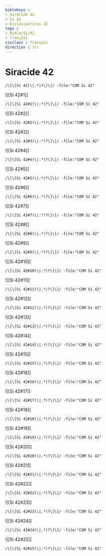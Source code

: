 ```yaml
---
bibleKeys : 
- Siracide 42
- Si 42
- Ecclesiasticus 42
tags : 
- Bible/Si/42
- français
cssclass : français
direction : ltr
---
```


# Siracide 42

```query
/\[\[Si 42(\|.*)?\]\]/ -file:"COM Si 42"
```



![[Si 42#1]]

```query
/\[\[Si 42#1(\|.*)?\]\]/ -file:"COM Si 42"
```

![[Si 42#2]]

```query
/\[\[Si 42#2(\|.*)?\]\]/ -file:"COM Si 42"
```

![[Si 42#3]]

```query
/\[\[Si 42#3(\|.*)?\]\]/ -file:"COM Si 42"
```

![[Si 42#4]]

```query
/\[\[Si 42#4(\|.*)?\]\]/ -file:"COM Si 42"
```

![[Si 42#5]]

```query
/\[\[Si 42#5(\|.*)?\]\]/ -file:"COM Si 42"
```

![[Si 42#6]]

```query
/\[\[Si 42#6(\|.*)?\]\]/ -file:"COM Si 42"
```

![[Si 42#7]]

```query
/\[\[Si 42#7(\|.*)?\]\]/ -file:"COM Si 42"
```

![[Si 42#8]]

```query
/\[\[Si 42#8(\|.*)?\]\]/ -file:"COM Si 42"
```

![[Si 42#9]]

```query
/\[\[Si 42#9(\|.*)?\]\]/ -file:"COM Si 42"
```

![[Si 42#10]]

```query
/\[\[Si 42#10(\|.*)?\]\]/ -file:"COM Si 42"
```

![[Si 42#11]]

```query
/\[\[Si 42#11(\|.*)?\]\]/ -file:"COM Si 42"
```

![[Si 42#12]]

```query
/\[\[Si 42#12(\|.*)?\]\]/ -file:"COM Si 42"
```

![[Si 42#13]]

```query
/\[\[Si 42#13(\|.*)?\]\]/ -file:"COM Si 42"
```

![[Si 42#14]]

```query
/\[\[Si 42#14(\|.*)?\]\]/ -file:"COM Si 42"
```

![[Si 42#15]]

```query
/\[\[Si 42#15(\|.*)?\]\]/ -file:"COM Si 42"
```

![[Si 42#16]]

```query
/\[\[Si 42#16(\|.*)?\]\]/ -file:"COM Si 42"
```

![[Si 42#17]]

```query
/\[\[Si 42#17(\|.*)?\]\]/ -file:"COM Si 42"
```

![[Si 42#18]]

```query
/\[\[Si 42#18(\|.*)?\]\]/ -file:"COM Si 42"
```

![[Si 42#19]]

```query
/\[\[Si 42#19(\|.*)?\]\]/ -file:"COM Si 42"
```

![[Si 42#20]]

```query
/\[\[Si 42#20(\|.*)?\]\]/ -file:"COM Si 42"
```

![[Si 42#21]]

```query
/\[\[Si 42#21(\|.*)?\]\]/ -file:"COM Si 42"
```

![[Si 42#22]]

```query
/\[\[Si 42#22(\|.*)?\]\]/ -file:"COM Si 42"
```

![[Si 42#23]]

```query
/\[\[Si 42#23(\|.*)?\]\]/ -file:"COM Si 42"
```

![[Si 42#24]]

```query
/\[\[Si 42#24(\|.*)?\]\]/ -file:"COM Si 42"
```

![[Si 42#25]]

```query
/\[\[Si 42#25(\|.*)?\]\]/ -file:"COM Si 42"
```

